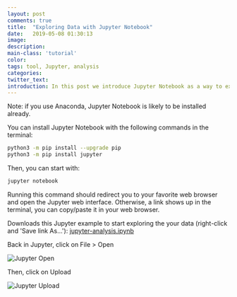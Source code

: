 ```yaml
---
layout: post
comments: true
title:  "Exploring Data with Jupyter Notebook"
date:   2019-05-08 01:30:13
image: 
description: 
main-class: 'tutorial'
color:
tags: tool, Jupyter, analysis
categories:
twitter_text:
introduction: In this post we introduce Jupyter Notebook as a way to explore data from the DCD Hub.
---
```


Note: if you use Anaconda, Jupyter Notebook is likely to be installed already.

You can install Jupyter Notebook with the following commands in the terminal:

```bash
python3 -m pip install --upgrade pip
python3 -m pip install jupyter
```

Then, you can start with:

```bash
jupyter notebook
```

Running this command should redirect you to your favorite web browser and open
the Jupyter web interface. Otherwise, a link shows up in the terminal, you can
copy/paste it in your web browser.

Downloads this Jupyter example to start exploring the your data (right-click and 'Save link As...'):
[jupyter-analysis.ipynb](https://raw.githubusercontent.com/datacentricdesign/lab/gh-pages/examples/process/training.ipynb)

Back in Jupyter, click on File > Open

![Jupyter Open](/lab/assets/img/posts/jupyter-open.png)

Then, click on Upload

![Jupyter Upload](/lab/assets/img/posts/jupyter-upload.png)

